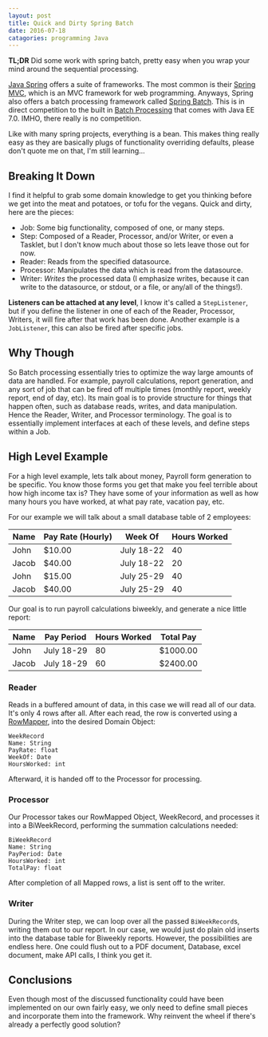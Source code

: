 ```yaml
---
layout: post
title: Quick and Dirty Spring Batch
date: 2016-07-18
catagories: programming Java
---
```


**TL;DR** Did some work with spring batch, pretty easy when you wrap your mind around the sequential processing.

[Java Spring](https://projects.spring.io/spring-framework/) offers a suite of
frameworks. The most common is their [Spring
MVC](https://spring.io/guides/gs/serving-web-content/), which is an MVC
framework for web programming. Anyways, Spring also offers a batch processing
framework called [Spring Batch](http://projects.spring.io/spring-batch/). This
is in direct competition to the built in [Batch
Processing](http://www.oracle.com/technetwork/articles/java/batch-1965499.html)
that comes with Java EE 7.0. IMHO, there really is no competition.  

Like with many spring projects, everything is a bean. This makes thing really
easy as they are basically plugs of functionality overriding defaults, please
don't quote me on that, I'm still learning...  

## Breaking It Down

I find it helpful to grab some domain knowledge to get you
thinking before we get into the meat and potatoes, or tofu for the vegans. Quick and
dirty, here are the pieces:

- Job: Some big functionality, composed of one, or many steps.  
- Step: Composed of a Reader, Processor, and/or Writer, or even a Tasklet, but I
don't know much about those so lets leave those out for now.  
- Reader: Reads from the specified datasource.  
- Processor: Manipulates the data which is read from the datasource.  
- Writer: _Writes_ the processed data (I emphasize writes, because it can write to the datasource, or stdout, or a file, or any/all of the things!).  

**Listeners can be attached at any level**, I know it's called a `StepListener`,
but if you define the listener in one of each of the Reader, Processor, Writers,
it will fire after that work has been done. Another example is a `JobListener`,
this can also be fired after specific jobs.

## Why Though

So Batch processing essentially tries to optimize the way large amounts of data
are handled. For example, payroll calculations, report generation, and any sort
of job that can be fired off multiple times (monthly report, weekly report, end
of day, etc). Its main goal is to provide structure for things that happen
often, such as database reads, writes, and data manipulation. Hence the Reader,
Writer, and Processor terminology. The goal is to essentially implement
interfaces at each of these levels, and define steps within a Job.  

## High Level Example

For a high level example, lets talk about money, Payroll form generation to be
specific. You know those forms you get that make you feel terrible about how
high income tax is? They have some of your information as well as how many hours
you have worked, at what pay rate, vacation pay, etc.  

For our example we will talk about a small database table of 2 employees:  

| Name  | Pay Rate (Hourly) | Week Of    | Hours Worked |
|-------|-------------------|------------|--------------|
| John  | $10.00            | July 18-22 | 40           |
| Jacob | $40.00            | July 18-22 | 20           |
| John  | $15.00            | July 25-29 | 40           |
| Jacob | $40.00            | July 25-29 | 40           |

Our goal is to run payroll calculations biweekly, and generate a nice little
report:  

| Name  | Pay Period | Hours Worked |  Total Pay |
|-------|------------|--------------|------------|
| John  | July 18-29 |       80     | $1000.00   |
| Jacob | July 18-29 |       60     | $2400.00   |

### Reader

Reads in a buffered amount of data, in this case we will read all of our data. It's only 4 rows after all. After each read, the row is converted using a [RowMapper](http://docs.spring.io/spring/docs/current/javadoc-api/org/springframework/jdbc/core/RowMapper.html), into the desired Domain Object: 

```
WeekRecord
Name: String
PayRate: float
WeekOf: Date
HoursWorked: int
```

Afterward, it is handed off to the Processor for processing.

### Processor

Our Processor takes our RowMapped Object, WeekRecord, and processes it into a BiWeekRecord, performing the summation calculations needed:

```
BiWeekRecord
Name: String
PayPeriod: Date
HoursWorked: int
TotalPay: float
```

After completion of all Mapped rows, a list is sent off to the writer.

### Writer

During the Writer step, we can loop over all the passed `BiWeekRecord`s, writing them out to our report. In our case, we would just do plain old inserts into the database table for Biweekly reports. However, the possibilities are endless here. One could flush out to a PDF document, Database, excel document, make API calls, I think you get it.

## Conclusions

Even though most of the discussed functionality could have been implemented on our own fairly easy, we only need to define small pieces and incorporate them into the framework. Why reinvent the wheel if there's already a perfectly good solution?
